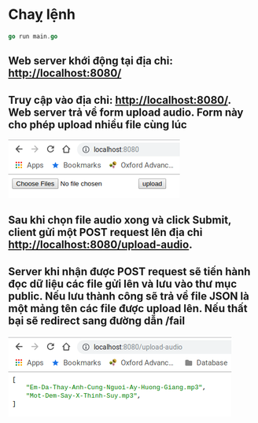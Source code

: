 # Chaỵ lệnh

```go
go run main.go
```

## Web server khới động tại địa chỉ: [http://localhost:8080/](http://localhost:8080/ "http://localhost:8080/")

## Truy cập vào địa chỉ: [http://localhost:8080/](http://localhost:8080/ "http://localhost:8080/"). Web server trả về form upload audio. Form này cho phép upload nhiều file cùng lúc

![Form upload audio](upload-mp3.png?raw=true "Form upload audio")

## Sau khi chọn file audio xong và click Submit, client gửi một POST request lên địa chỉ [http://localhost:8080/upload-audio](http://localhost:8080/upload-image "http://localhost:8080/upload-image").

## Server khi nhận được POST request sẽ tiến hành đọc dữ liệu các file gửi lên và lưu vào thư mục public. Nếu lưu thành công sẽ trả về file JSON là một mảng tên các file được upload lên. Nếu thất bại sẽ redirect sang đường dẫn /fail

![Upload audio thành công](upload-success.png?raw=true "Upload audio thành công")